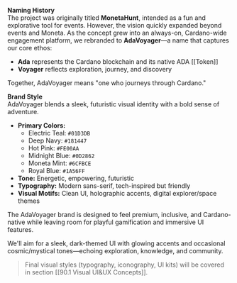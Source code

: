 **Naming History**  
The project was originally titled **MonetaHunt**, intended as a fun and explorative tool for events. However, the vision quickly expanded beyond events and Moneta. As the concept grew into an always-on, Cardano-wide engagement platform, we rebranded to **AdaVoyager**—a name that captures our core ethos:

- **Ada** represents the Cardano blockchain and its native ADA [[Token]]
- **Voyager** reflects exploration, journey, and discovery

Together, AdaVoyager means "one who journeys through Cardano."

**Brand Style**  
AdaVoyager blends a sleek, futuristic visual identity with a bold sense of adventure.

- **Primary Colors:**
    - Electric Teal: `#01D3DB`
    - Deep Navy: `#181447`
    - Hot Pink: `#FE00AA`
    - Midnight Blue: `#0D2862`
    - Moneta Mint: `#6CFBCE`
    - Royal Blue: `#1A56FF`
- **Tone:** Energetic, empowering, futuristic
- **Typography:** Modern sans-serif, tech-inspired but friendly
- **Visual Motifs:** Clean UI, holographic accents, digital explorer/space themes

The AdaVoyager brand is designed to feel premium, inclusive, and Cardano-native while leaving room for playful gamification and immersive UI features.

We'll aim for a sleek, dark-themed UI with glowing accents and occasional cosmic/mystical tones—echoing exploration, knowledge, and community.

> Final visual styles (typography, iconography, UI kits) will be covered in section [[90.1 Visual UI&UX Concepts]].